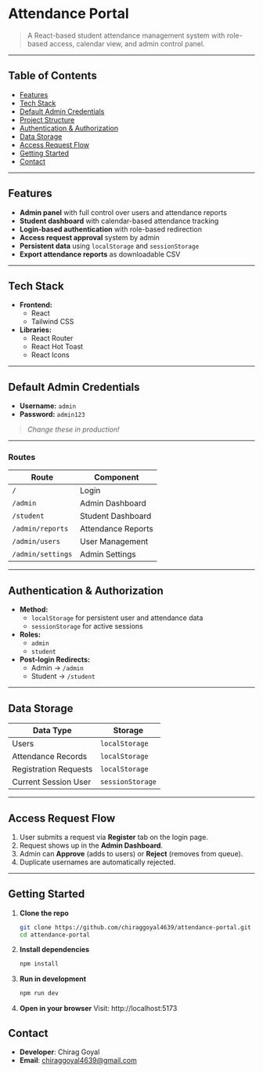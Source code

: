 # Attendance Portal

> A React-based student attendance management system with role-based access, calendar view, and admin control panel.

---

## Table of Contents

- [Features](#features)  
- [Tech Stack](#tech-stack)  
- [Default Admin Credentials](#default-admin-credentials)  
- [Project Structure](#project-structure)  
- [Authentication & Authorization](#authentication----authorization)  
- [Data Storage](#data-storage)  
- [Access Request Flow](#access-request-flow)  
- [Getting Started](#getting-started)  
- [Contact](#contact)

---

## Features

- **Admin panel** with full control over users and attendance reports  
- **Student dashboard** with calendar-based attendance tracking  
- **Login-based authentication** with role-based redirection  
- **Access request approval** system by admin  
- **Persistent data** using `localStorage` and `sessionStorage`  
- **Export attendance reports** as downloadable CSV

---

## Tech Stack

- **Frontend:**  
  - React  
  - Tailwind CSS  
- **Libraries:**  
  - React Router  
  - React Hot Toast  
  - React Icons  

---

## Default Admin Credentials

- **Username:** `admin`  
- **Password:** `admin123`

> _Change these in production!_

---

### Routes

| Route               | Component            |
|---------------------|----------------------|
| `/`                 | Login                |
| `/admin`            | Admin Dashboard      |
| `/student`          | Student Dashboard    |
| `/admin/reports`    | Attendance Reports   |
| `/admin/users`      | User Management      |
| `/admin/settings`   | Admin Settings       |

---

## Authentication & Authorization

- **Method:**  
  - `localStorage` for persistent user and attendance data  
  - `sessionStorage` for active sessions  
- **Roles:**  
  - `admin`  
  - `student`  
- **Post-login Redirects:**  
  - Admin → `/admin`  
  - Student → `/student`

---

## Data Storage

| Data Type               | Storage          |
|-------------------------|------------------|
| Users                   | `localStorage`   |
| Attendance Records      | `localStorage`   |
| Registration Requests   | `localStorage`   |
| Current Session User    | `sessionStorage` |

---

## Access Request Flow

1. User submits a request via **Register** tab on the login page.  
2. Request shows up in the **Admin Dashboard**.  
3. Admin can **Approve** (adds to users) or **Reject** (removes from queue).  
4. Duplicate usernames are automatically rejected.

---

## Getting Started

1. **Clone the repo**  
   ```bash
   git clone https://github.com/chiraggoyal4639/attendance-portal.git
   cd attendance-portal

2. **Install dependencies**
   ```bash
   npm install

3. **Run in development**
   ```bash
   npm run dev

4. **Open in your browser**
   Visit: http://localhost:5173

## Contact
  - **Developer**: Chirag Goyal
  - **Email**: chiraggoyal4639@gmail.com
   